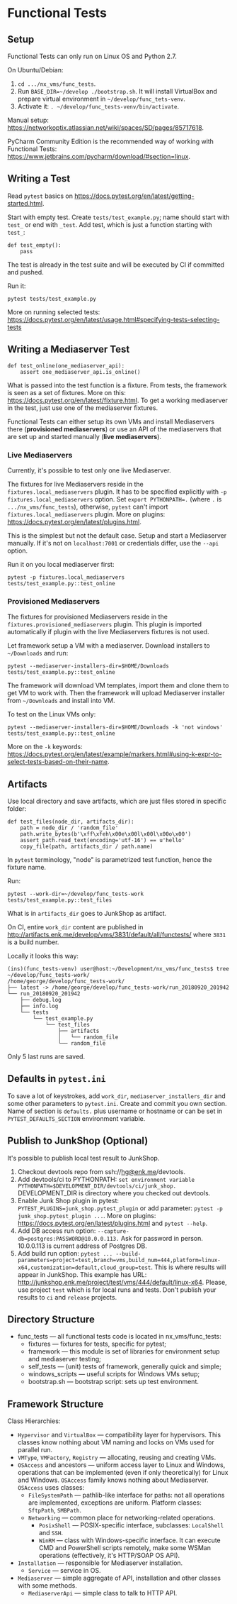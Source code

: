 # Functional Tests

## Setup

Functional Tests can only run on Linux OS and Python 2.7.

On Ubuntu/Debian:
1. `cd .../nx_vms/func_tests`.
2. Run `BASE_DIR=~/develop ./bootstrap.sh`.
It will install VirtualBox and prepare virtual environment in `~/develop/func_tets-venv`.
3. Activate it:
`. ~/develop/func_tests-venv/bin/activate`.

Manual setup: https://networkoptix.atlassian.net/wiki/spaces/SD/pages/85717618.

PyCharm Community Edition is the recommended way of working with Functional Tests:
https://www.jetbrains.com/pycharm/download/#section=linux.

## Writing a Test

Read `pytest` basics on https://docs.pytest.org/en/latest/getting-started.html.

Start with empty test. Create `tests/test_example.py`; name should start with `test_` or end with
`_test`. Add test, which is just a function starting with `test_`:
```{.py}
def test_empty():
    pass
```

The test is already in the test suite and will be executed by CI if committed and pushed.

Run it:
```{.sh}
pytest tests/test_example.py
```

More on running selected tests:
https://docs.pytest.org/en/latest/usage.html#specifying-tests-selecting-tests

## Writing a Mediaserver Test

```{.py}
def test_online(one_mediaserver_api):
    assert one_mediaserver_api.is_online()
```

What is passed into the test function is a fixture. From tests, the framework is seen as a set of
fixtures. More on this: https://docs.pytest.org/en/latest/fixture.html. To get a working
mediaserver in the test, just use one of the mediaserver fixtures.

Functional Tests can either setup its own VMs and install Mediaservers there (**provisioned
mediaservers**) or use an API of the mediaservers that are set up and started manually (**live
mediaservers**).

### Live Mediaservers

Currently, it's possible to test only one live Mediaserver.

The fixtures for live Mediaservers reside in the `fixtures.local_mediaservers` plugin. It has to
be specified explicitly with `-p fixtures.local_mediaservers` option. Set `export PYTHONPATH=.`
(where `.` is `.../nx_vms/func_tests`), otherwise, `pytest` can't import
`fixtures.local_mediaservers` plugin. More on plugins:
https://docs.pytest.org/en/latest/plugins.html.

This is the simplest but not the default case. Setup and start a Mediaserver manually. If it's not
on `localhost:7001` or credentials differ, use the `--api` option.

Run it on you local mediaserver first:
```{.sh}
pytest -p fixtures.local_mediaservers tests/test_example.py::test_online
```

### Provisioned Mediaservers

The fixtures for provisioned Mediaservers reside in the `fixtures.provisioned_mediaservers` plugin.
This plugin is imported automatically if plugin with the live Mediaservers fixtures is not used.

Let framework setup a VM with a mediaserver. Download installers to `~/Downloads` and run:
```{.sh}
pytest --mediaserver-installers-dir=$HOME/Downloads tests/test_example.py::test_online
```

The framework will download VM templates, import them and clone them to get VM to work with. Then
the framework will upload Mediaserver installer from `~/Downloads` and install into VM.

To test on the Linux VMs only:
```{.sh}
pytest --mediaserver-installers-dir=$HOME/Downloads -k 'not windows' tests/test_example.py::test_online
```

More on the `-k` keywords:
https://docs.pytest.org/en/latest/example/markers.html#using-k-expr-to-select-tests-based-on-their-name.

## Artifacts

Use local directory and save artifacts, which are just files stored in specific folder:
```{.py}
def test_files(node_dir, artifacts_dir):
    path = node_dir / 'random_file'
    path.write_bytes(b'\xff\xfeh\x00e\x00l\x00l\x00o\x00')
    assert path.read_text(encoding='utf-16') == u'hello'
    copy_file(path, artifacts_dir / path.name)
```

In `pytest` terminology, "node" is parametrized test function, hence the fixture name.

Run:
```
pytest --work-dir=~/develop/func_tests-work tests/test_example.py::test_files
```

What is in `artifacts_dir` goes to JunkShop as artifact.

On CI, entire `work_dir` content are published in
http://artifacts.enk.me/develop/vms/3831/default/all/functests/ where `3831` is a build number.

Locally it looks this way:
```
(ins)(func_tests-venv) user@host:~/Development/nx_vms/func_tests$ tree ~/develop/func_tests-work/
/home/george/develop/func_tests-work/
├── latest -> /home/george/develop/func_tests-work/run_20180920_201942
└── run_20180920_201942
    ├── debug.log
    ├── info.log
    └── tests
        └── test_example.py
            └── test_files
                ├── artifacts
                │   └── random_file
                └── random_file
```

Only 5 last runs are saved.

## Defaults in `pytest.ini`

To save a lot of keystrokes, add `work_dir`, `mediaserver_installers_dir` and some other parameters
to `pytest.ini`. Create and commit you own section. Name of section is `defaults.` plus username or
hostname or can be set in `PYTEST_DEFAULTS_SECTION` environment variable.

## Publish to JunkShop (Optional)

It's possible to publish local test result to JunkShop.

1. Checkout devtools repo from ssh://hg@enk.me/devtools.
2. Add devtools/ci to PYTHONPATH:
`set environment variable PYTHONPATH=$DEVELOPMENT_DIR/devtools/ci/junk_shop.`
DEVELOPMENT_DIR is directory where you checked out devtools.
3. Enable Junk Shop plugin in pytest:
`PYTEST_PLUGINS=junk_shop.pytest_plugin`
or add parameter: `pytest -p junk_shop.pytest_plugin ...`.
More on plugins: https://docs.pytest.org/en/latest/plugins.html and `pytest --help`.
4. Add DB access run option:
`--capture-db=postgres:PASSWORD@10.0.0.113.`
Ask for password in person. 10.0.0.113 is current address of Postgres DB.
5. Add build run option:
`pytest ... --build-parameters=project=test,branch=vms,build_num=444,platform=linux-x64,customization=default,cloud_group=test`.
This is where results will appear in JunkShop.
This example has URL: http://junkshop.enk.me/project/test/vms/444/default/linux-x64.
Please, use project `test` which is for local runs and tests.
Don't publish your results to `ci` and `release` projects.

## Directory Structure

- func_tests — all functional tests code is located in nx_vms/func_tests:
  - fixtures — fixtures for tests, specific for pytest;
  - framework — this module is set of libraries for environment setup and mediaserver testing;
  - self_tests — (unit) tests of framework, generally quick and simple;
  - windows_scripts — useful scripts for Windows VMs setup;
  - bootstrap.sh — bootstrap script: sets up test environment.

## Framework Structure

Class Hierarchies:
- `Hypervisor` and `VirtualBox` — compatibility layer for hypervisors.
  This classes know nothing about VM naming and locks on VMs used for parallel run.
- `VMType`, `VMFactory`, `Registry` — allocating, reusing and creating VMs.
- `OSAccess` and ancestors — uniform access layer to Linux and Windows, operations that can be
  implemented (even if only theoretically) for Linux and Windows. `OSAccess` family knows nothing
  about Mediaserver. `OSAccess` uses classes:
  - `FileSystemPath` — pathlib-like interface for paths: not all operations are implemented,
    exceptions are uniform. Platform classes: `SftpPath`, `SMBPath`.
  - `Networking` — common place for networking-related operations.
    - `PosixShell` — POSIX-specific interface, subclasses: `LocalShell` and `SSH`.
    - `WinRM` — class with Windows-specific interface. It can execute CMD and PowerShell scripts
      remotely, make some WSMan operations (effectively, it's HTTP/SOAP OS API).
- `Installation` — responsible for Mediaserver installation.
  - `Service` — service in OS.
- `Mediaserver` — simple aggregate of API, installation and other classes with some methods.
  - `MediaserverApi` — simple class to talk to HTTP API.
